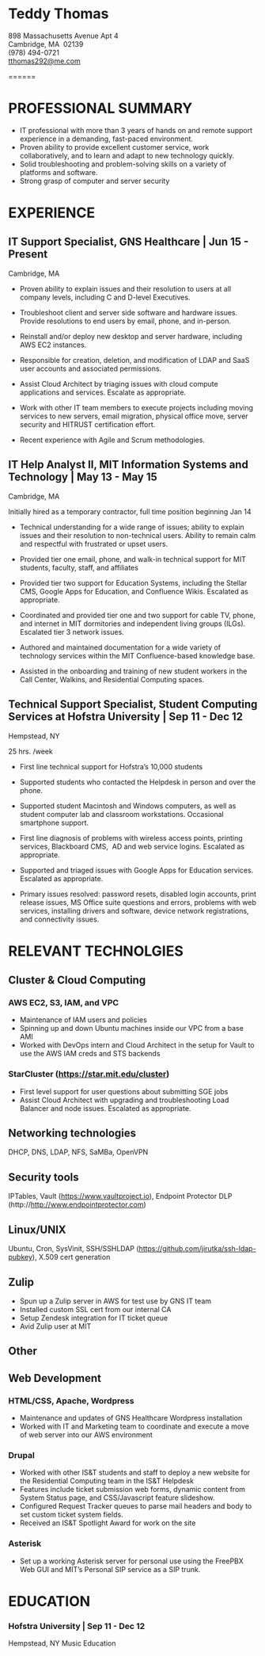 # Teddy Thomas

898 Massachusetts Avenue Apt 4  
Cambridge, MA  02139  
(978) 494-0721  
tthomas292@me.com

======
# PROFESSIONAL SUMMARY
*   IT professional with more than 3 years of hands on and remote support experience in a demanding, fast-paced environment. 
*   Proven ability to provide excellent customer service, work collaboratively, and to learn and adapt to new technology quickly. 
*   Solid troubleshooting and problem-solving skills on a variety of platforms and software.
*   Strong grasp of computer and server security

# EXPERIENCE
## IT Support Specialist, GNS Healthcare | Jun 15 - Present 

Cambridge, MA

*   Proven ability to explain issues and their resolution to users at all company levels, including C and D-level Executives.

*	Troubleshoot client and server side software and hardware issues. Provide resolutions to end users by email, phone, and in-person.

*   Reinstall and/or deploy new desktop and server hardware, including AWS EC2 instances.

*   Responsible for creation, deletion, and modification of LDAP and SaaS user accounts and associated permissions.

*   Assist Cloud Architect by triaging issues with cloud compute applications and services. Escalate as appropriate.

*   Work with other IT team members to execute projects including moving services to new servers, email migration, physical office move, server security and HITRUST certification effort.

*   Recent experience with Agile and Scrum methodologies.

## IT Help Analyst II, MIT Information Systems and Technology | May 13 - May 15 

Cambridge, MA

Initially hired as a temporary contractor, full time position beginning Jan 14

*   Technical understanding for a wide range of issues; ability to explain issues and their resolution to non-technical users. Ability to remain calm and respectful with frustrated or upset users.

*	Provided tier one email, phone, and walk-in technical support for MIT students, faculty, staff, and affiliates

*	Provided tier two support for Education Systems, including the Stellar CMS, Google Apps for Education, and Confluence Wikis. Escalated as appropriate.

*	Coordinated and provided tier one and two support for cable TV, phone, and internet in MIT dormitories and independent living groups (ILGs). Escalated tier 3 network issues.

*	Authored and maintained documentation for a wide variety of technology services within the MIT Confluence-based knowledge base.

*	Assisted in the onboarding and training of new student workers in the Call Center, Walkins, and Residential Computing spaces.

## Technical Support Specialist, Student Computing Services at Hofstra University | Sep 11 - Dec 12

Hempstead, NY

25 hrs. /week

*	First line technical support for Hofstra’s 10,000 students

*	Supported students who contacted the Helpdesk in person and over the phone.

*   Supported student Macintosh and Windows computers, as well as student computer lab and classroom workstations. Occasional smartphone support.

*	First line diagnosis of problems with wireless access points, printing services, Blackboard CMS,  AD and web service logins. Escalated as appropriate.

*	Supported and triaged issues with Google Apps for Education services. Escalated as appropriate.

*	Primary issues resolved: password resets, disabled login accounts, print release issues, MS Office suite questions and errors, problems with web services, installing drivers and software, device network registrations, and connectivity issues.

# RELEVANT TECHNOLGIES

## Cluster & Cloud Computing
### AWS EC2, S3, IAM, and VPC
*   Maintenance of IAM users and policies
*   Spinning up and down Ubuntu machines inside our VPC from a base AMI
*   Worked with DevOps intern and Cloud Architect in the setup for Vault to use the AWS IAM creds and STS backends

### StarCluster (https://star.mit.edu/cluster)
*   First level support for user questions about submitting SGE jobs
*   Assist Cloud Architect with upgrading and troubleshooting Load Balancer and node issues. Escalated as appropriate.

## Networking technologies
DHCP, DNS, LDAP, NFS, SaMBa, OpenVPN

## Security tools
IPTables, Vault (https://www.vaultproject.io), Endpoint Protector DLP (http://http://www.endpointprotector.com)

## Linux/UNIX
Ubuntu, Cron, SysVinit, SSH/SSHLDAP (https://github.com/jirutka/ssh-ldap-pubkey), X.509 cert generation

## Zulip
*   Spun up a Zulip server in AWS for test use by GNS IT team
*   Installed custom SSL cert from our internal CA
*   Setup Zendesk integration for IT ticket queue
*   Avid Zulip user at MIT

## Other

## Web Development
### HTML/CSS, Apache, Wordpress
*   Maintenance and updates of GNS Healthcare Wordpress installation
*   Worked with IT and Marketing team to coordinate and execute a move of web server into our AWS environment

###	Drupal
*   Worked with other IS&T students and staff to deploy a new website for the Residential Computing team in the IS&T Helpdesk
*   Features include ticket submission web forms, dynamic content from System Status page, and CSS/Javascript feature slideshow.
*   Configured Request Tracker queues to parse mail headers and body to set custom ticket system fields. 
*   Received an IS&T Spotlight Award for work on the site

###	Asterisk
* Set up a working Asterisk server for personal use using the FreePBX Web GUI and MIT’s Personal SIP service as a SIP trunk.

# EDUCATION

### Hofstra University | Sep 11 - Dec 12
Hempstead, NY
Music Education

